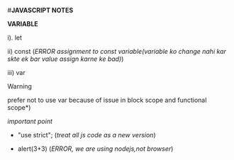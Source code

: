 #**JAVASCRIPT NOTES**

**VARIABLE**

i). let

ii) const           (*ERROR assignment to const variable(variable ko change nahi kar skte ek bar value assign karne ke bad)*)

iii) var           
> [!WARNING]
>prefer not to use var because of issue in block scope and functional scope*)

*important point*

- "use strict";  (*treat all js code as a new version*)

- alert(3+3)     (*ERROR, we are using nodejs,not browser*)
